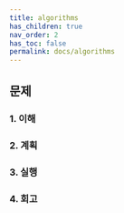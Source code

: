 ```yaml
---
title: algorithms
has_children: true
nav_order: 2
has_toc: false
permalink: docs/algorithms
---
```


## 문제

### 1. 이해

### 2. 계획

### 3. 실행

### 4. 회고
